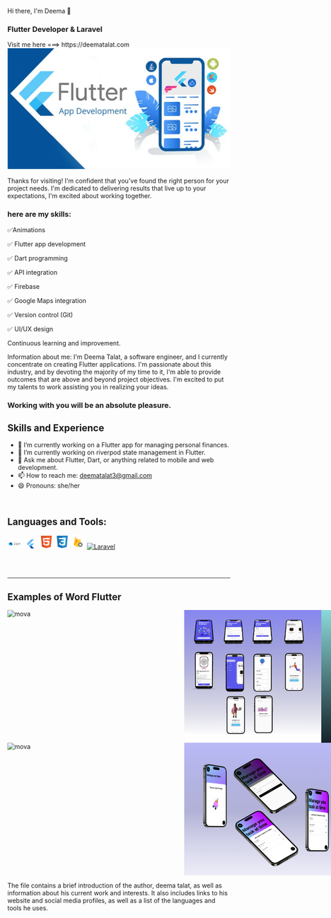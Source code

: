 
Hi there, I'm Deema 👋

<h3> Flutter Developer & Laravel </h3>
  Visit me here ===> https://deematalat.com
 
<br />
 <img src="Screenshots/Screenshot 2023-03-30 180956.png" alt="skills">
 <br /> 
 
Thanks for visiting! I'm confident that you've found the right person for your project needs.
I'm dedicated to delivering results that live up to your expectations,
I'm excited about working together.

<h3> here are my skills:</h3>

✅Animations

✅ Flutter app development

✅ Dart programming

✅ API integration

✅ Firebase

✅ Google Maps integration

✅ Version control (Git)

✅ UI/UX design

Continuous learning and improvement.

Information about me:
I'm Deema Talat, a software engineer, and I currently concentrate on creating Flutter applications.
I'm passionate about this industry, and by devoting the majority of my time to it,
I'm able to provide outcomes that are above and beyond project objectives.
I'm excited to put my talents to work assisting you in realizing your ideas.

<h3> Working with you will be an absolute pleasure.</h3>

## Skills and Experience

- 🔭 I’m currently working on a Flutter app for managing personal finances.
- 🌱 I’m currently working on riverpod state management in Flutter.
- 💬 Ask me about Flutter, Dart, or anything related to mobile and web development.
- 📫 How to reach me:  deematalat3@gmail.com
- 😄 Pronouns: she/her
<br />

## Languages and Tools:
[<img src="Screenshots/Google Dart.png" width="32" alt="Dart" />][dart]
[<img src="Screenshots/Flutter.png" width="32" alt="Flutter" />][flutter]
[<img src="https://github.com/vscode-icons/vscode-icons/blob/master/icons/file_type_html.svg" width="32" alt="HTML" />][html]
[<img src="https://github.com/vscode-icons/vscode-icons/blob/master/icons/file_type_css.svg" width="32" alt="CSS" />][css]
[<img src="Screenshots/Firebase RTDB.png" width="32" alt="Firebase" />][firebase]
[<img src="https://github.com/laravel/art/blob/master/laravel-logo.png" width="32" alt="Laravel" />][laravel]

[dart]: https://dart.dev/
[flutter]: https://flutter.dev/
[html]: https://developer.mozilla.org/en-US/docs/Web/HTML
[css]: https://developer.mozilla.org/en-US/docs/Web/CSS
[firebase]: https://firebase.google.com/
[laravel]: https://laravel.com/

<br />
<br />

---

[website]: https://moomenaldahdouh.com
[linkedin]: https://www.linkedin.com/in/deematalat/
[twitter]: https://twitter.com/deema_talat
[instagram]: https://www.instagram.com/deema_talat/
  
## Examples of Word  Flutter 
  <div style="display: flex;">
<img src="Screenshots/movafram.png" width="400" height="300" alt="mova" />
<img src="Screenshots/ecomfram.png" width="400" height="300"  alt="ecom" />
<img src="Screenshots/quranfram.png" width="400" height="300" alt="mova" />
  </div>
    <div style="display: flex;">
<img src="Screenshots/newsfram.png" width="400" height="300" alt="mova" />
<img src="Screenshots/todofram.png" width="400" height="300" alt="mova" />
    </div>

The file contains a brief introduction of the author, deema talat, as well as information about his current work and interests. It also includes links to his website and social media profiles, as well as a list of the languages and tools he uses.

